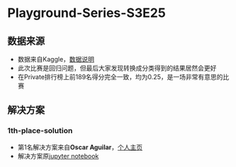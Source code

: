 # Playground-Series-S3E25

## 数据来源

- 数据来自Kaggle，[数据说明](https://www.kaggle.com/competitions/playground-series-s3e25/data)
- 此次比赛是回归问题，但最后大家发现转换成分类得到的结果居然会更好
- 在Private排行榜上前189名得分完全一致，均为0.25，是一场非常有意思的比赛

## 解决方案

### 1th-place-solution

- 第1名解决方案来自**Oscar Aguilar**，[个人主页](https://www.kaggle.com/oscarm524)
- 解决方案原[jupyter notebook](https://www.kaggle.com/code/oscarm524/ps-s3-ep25-eda-modeling-submission)